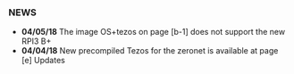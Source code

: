 ### NEWS
- ****04/05/18**** The image OS+tezos on page [b-1] does not support the new RPI3 B+
- ****04/04/18**** New precompiled Tezos for the zeronet is available at page [e] Updates